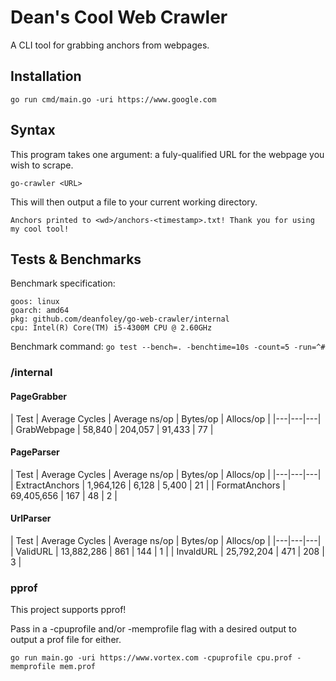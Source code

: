 # Dean's Cool Web Crawler

A CLI tool for grabbing anchors from webpages.

## Installation

`go run cmd/main.go -uri https://www.google.com`

## Syntax

This program takes one argument: a fuly-qualified URL for the webpage you wish to scrape.

`go-crawler <URL>`

This will then output a file to your current working directory.

`Anchors printed to <wd>/anchors-<timestamp>.txt! Thank you for using my cool tool!`

## Tests & Benchmarks

Benchmark specification:
```
goos: linux
goarch: amd64
pkg: github.com/deanfoley/go-web-crawler/internal
cpu: Intel(R) Core(TM) i5-4300M CPU @ 2.60GHz
```

Benchmark command:
`go test --bench=. -benchtime=10s -count=5 -run=^#`

### /internal

#### PageGrabber

| Test | Average Cycles | Average ns/op | Bytes/op | Allocs/op |
|---|---|---|
| GrabWebpage | 58,840 | 204,057 | 91,433 | 77 |

#### PageParser

| Test | Average Cycles | Average ns/op | Bytes/op | Allocs/op |
|---|---|---|
| ExtractAnchors | 1,964,126 | 6,128 | 5,400 | 21 |
| FormatAnchors | 69,405,656 | 167 | 48 | 2 |

#### UrlParser

| Test | Average Cycles | Average ns/op | Bytes/op | Allocs/op |
|---|---|---|
| ValidURL | 13,882,286 | 861 | 144 | 1 |
| InvaldURL | 25,792,204 | 471 | 208 | 3 |

### pprof

This project supports pprof!

Pass in a -cpuprofile and/or -memprofile flag with a desired output to output a prof file for either.

`go run main.go -uri https://www.vortex.com -cpuprofile cpu.prof -memprofile mem.prof`